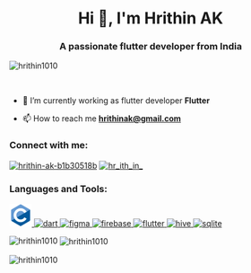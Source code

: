 
<h1 align="center">Hi 👋, I'm Hrithin AK</h1>
<h3 align="center">A passionate flutter developer from India</h3>

<p align="left"> <img src="https://komarev.com/ghpvc/?username=hrithin1010&label=Profile%20views&color=0e75b6&style=flat" alt="hrithin1010" /> </p>

<p align="left"> <a href="https://twitter.com/" target="blank"><img src="https://img.shields.io/twitter/follow/?logo=twitter&style=for-the-badge" alt="" /></a> </p>

- 🌱 I’m currently working as flutter developer **Flutter**

- 📫 How to reach me **hrithinak@gmail.com**

<h3 align="left">Connect with me:</h3>
<p align="left">
<a href="https://linkedin.com/in/hrithin-ak-b1b30518b" target="blank"><img align="center" src="https://raw.githubusercontent.com/rahuldkjain/github-profile-readme-generator/master/src/images/icons/Social/linked-in-alt.svg" alt="hrithin-ak-b1b30518b" height="30" width="40" /></a>
<a href="https://instagram.com/hr_ith_in_" target="blank"><img align="center" src="https://raw.githubusercontent.com/rahuldkjain/github-profile-readme-generator/master/src/images/icons/Social/instagram.svg" alt="hr_ith_in_" height="30" width="40" /></a>
</p>

<h3 align="left">Languages and Tools:</h3>
<p align="left"> <a href="https://www.cprogramming.com/" target="_blank" rel="noreferrer"> <img src="https://raw.githubusercontent.com/devicons/devicon/master/icons/c/c-original.svg" alt="c" width="40" height="40"/> </a> <a href="https://dart.dev" target="_blank" rel="noreferrer"> <img src="https://www.vectorlogo.zone/logos/dartlang/dartlang-icon.svg" alt="dart" width="40" height="40"/> </a> <a href="https://www.figma.com/" target="_blank" rel="noreferrer"> <img src="https://www.vectorlogo.zone/logos/figma/figma-icon.svg" alt="figma" width="40" height="40"/> </a> <a href="https://firebase.google.com/" target="_blank" rel="noreferrer"> <img src="https://www.vectorlogo.zone/logos/firebase/firebase-icon.svg" alt="firebase" width="40" height="40"/> </a> <a href="https://flutter.dev" target="_blank" rel="noreferrer"> <img src="https://www.vectorlogo.zone/logos/flutterio/flutterio-icon.svg" alt="flutter" width="40" height="40"/> </a> <a href="https://hive.apache.org/" target="_blank" rel="noreferrer"> <img src="https://www.vectorlogo.zone/logos/apache_hive/apache_hive-icon.svg" alt="hive" width="40" height="40"/> </a> <a href="https://www.sqlite.org/" target="_blank" rel="noreferrer"> <img src="https://www.vectorlogo.zone/logos/sqlite/sqlite-icon.svg" alt="sqlite" width="40" height="40"/> </a> </p>

<p><img align="left" src="https://github-readme-stats.vercel.app/api/top-langs?username=hrithin1010&show_icons=true&locale=en&layout=compact" alt="hrithin1010" /></p>

<p>&nbsp;<img align="center" src="https://github-readme-stats.vercel.app/api?username=hrithin1010&show_icons=true&locale=en" alt="hrithin1010" /></p>

<p><img align="center" src="https://github-readme-streak-stats.herokuapp.com/?user=hrithin1010&" alt="hrithin1010" /></p>
